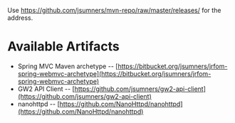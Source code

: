 Use https://github.com/jsumners/mvn-repo/raw/master/releases/ for the address.

# Available Artifacts

* Spring MVC Maven archetype -- [https://bitbucket.org/jsumners/jrfom-spring-webmvc-archetype](https://bitbucket.org/jsumners/jrfom-spring-webmvc-archetype)
* GW2 API Client -- [https://github.com/jsumners/gw2-api-client](https://github.com/jsumners/gw2-api-client)
* nanohttpd -- [https://github.com/NanoHttpd/nanohttpd](https://github.com/NanoHttpd/nanohttpd)
